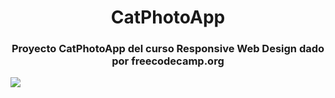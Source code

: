 <h1 align="center">CatPhotoApp</h1>

<h3 align="center"> Proyecto CatPhotoApp del curso Responsive Web Design dado por freecodecamp.org</h3>

<p align="left">
    <img src="https://img.shields.io/badge/Finalizado-lima?label=Status">
</p>
